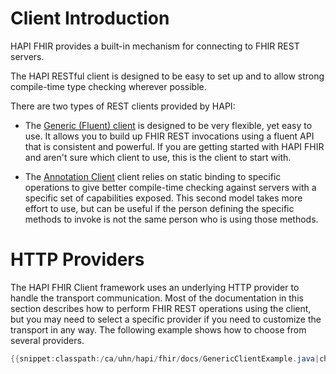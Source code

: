 # Client Introduction

HAPI FHIR provides a built-in mechanism for connecting to FHIR REST servers.

The HAPI RESTful client is designed to be easy to set up and to allow strong compile-time type checking wherever possible.

There are two types of REST clients provided by HAPI:

* The [Generic (Fluent) client](./generic_client.html) is designed to be very flexible, yet easy to use. It allows you to build up FHIR REST invocations using a fluent API that is consistent and powerful. If you are getting started with HAPI FHIR and aren't sure which client to use, this is the client to start with.   

* The [Annotation Client](./annotation_client.html) client relies on static binding to specific operations to give better compile-time checking against servers with a specific set of capabilities
exposed. This second model takes more effort to use, but can be useful if the person defining the specific methods to invoke is not the same person who is using those methods.

# HTTP Providers

The HAPI FHIR Client framework uses an underlying HTTP provider to handle the transport communication. Most of the documentation in this section describes how to perform FHIR REST operations using the client, but you may need to select a specific provider if you need to customize the transport in any way. The following example shows how to choose from several providers.

```java
{{snippet:classpath:/ca/uhn/hapi/fhir/docs/GenericClientExample.java|chooseProvider}}
```

